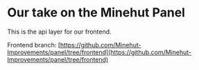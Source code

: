 # Our take on the Minehut Panel

This is the api layer for our frontend.

Frontend branch: [https://github.com/Minehut-Improvements/panel/tree/frontend](https://github.com/Minehut-Improvements/panel/tree/frontend)
